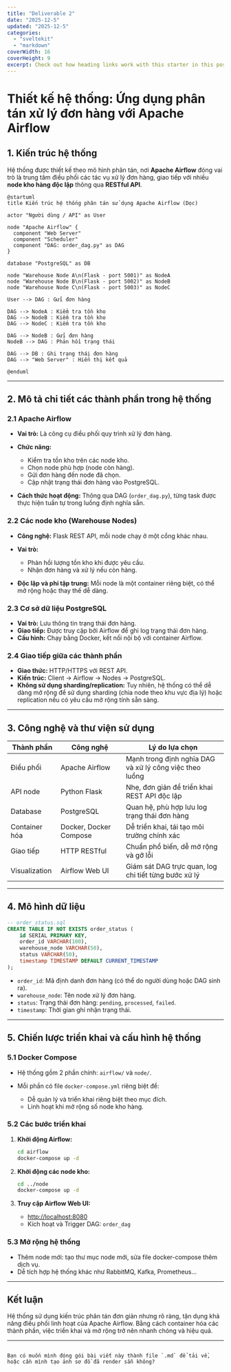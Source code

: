 ```yaml
---
title: "Deliverable 2"
date: "2025-12-5"
updated: "2025-12-5"
categories:
  - "sveltekit"
  - "markdown"
coverWidth: 16
coverHeight: 9
excerpt: Check out how heading links work with this starter in this post.
---
```


# Thiết kế hệ thống: Ứng dụng phân tán xử lý đơn hàng với Apache Airflow

## 1. Kiến trúc hệ thống

Hệ thống được thiết kế theo mô hình phân tán, nơi **Apache Airflow** đóng vai trò là trung tâm điều phối các tác vụ xử lý đơn hàng, giao tiếp với nhiều **node kho hàng độc lập** thông qua **RESTful API**.

```plantuml
@startuml
title Kiến trúc hệ thống phân tán sử dụng Apache Airflow (Dọc)

actor "Người dùng / API" as User

node "Apache Airflow" {
  component "Web Server"
  component "Scheduler"
  component "DAG: order_dag.py" as DAG
}

database "PostgreSQL" as DB

node "Warehouse Node A\n(Flask - port 5001)" as NodeA
node "Warehouse Node B\n(Flask - port 5002)" as NodeB
node "Warehouse Node C\n(Flask - port 5003)" as NodeC

User --> DAG : Gửi đơn hàng

DAG --> NodeA : Kiểm tra tồn kho
DAG --> NodeB : Kiểm tra tồn kho
DAG --> NodeC : Kiểm tra tồn kho

DAG --> NodeB : Gửi đơn hàng
NodeB --> DAG : Phản hồi trạng thái

DAG --> DB : Ghi trạng thái đơn hàng
DAG --> "Web Server" : Hiển thị kết quả

@enduml
````

---

## 2. Mô tả chi tiết các thành phần trong hệ thống

### 2.1 Apache Airflow

* **Vai trò:** Là công cụ điều phối quy trình xử lý đơn hàng.
* **Chức năng:**

  * Kiểm tra tồn kho trên các node kho.
  * Chọn node phù hợp (node còn hàng).
  * Gửi đơn hàng đến node đã chọn.
  * Cập nhật trạng thái đơn hàng vào PostgreSQL.
* **Cách thức hoạt động:** Thông qua DAG (`order_dag.py`), từng task được thực hiện tuần tự trong luồng định nghĩa sẵn.

### 2.2 Các node kho (Warehouse Nodes)

* **Công nghệ:** Flask REST API, mỗi node chạy ở một cổng khác nhau.
* **Vai trò:**

  * Phản hồi lượng tồn kho khi được yêu cầu.
  * Nhận đơn hàng và xử lý nếu còn hàng.
* **Độc lập và phi tập trung:** Mỗi node là một container riêng biệt, có thể mở rộng hoặc thay thế dễ dàng.

### 2.3 Cơ sở dữ liệu PostgreSQL

* **Vai trò:** Lưu thông tin trạng thái đơn hàng.
* **Giao tiếp:** Được truy cập bởi Airflow để ghi log trạng thái đơn hàng.
* **Cấu hình:** Chạy bằng Docker, kết nối nội bộ với container Airflow.

### 2.4 Giao tiếp giữa các thành phần

* **Giao thức:** HTTP/HTTPS với REST API.
* **Kiến trúc:** Client → Airflow → Nodes → PostgreSQL.
* **Không sử dụng sharding/replication:** Tuy nhiên, hệ thống có thể dễ dàng mở rộng để sử dụng sharding (chia node theo khu vực địa lý) hoặc replication nếu có yêu cầu mở rộng tính sẵn sàng.

---

## 3. Công nghệ và thư viện sử dụng

| Thành phần    | Công nghệ              | Lý do lựa chọn                                          |
| ------------- | ---------------------- | ------------------------------------------------------- |
| Điều phối     | Apache Airflow         | Mạnh trong định nghĩa DAG và xử lý công việc theo luồng |
| API node      | Python Flask           | Nhẹ, đơn giản để triển khai REST API độc lập            |
| Database      | PostgreSQL             | Quan hệ, phù hợp lưu log trạng thái đơn hàng            |
| Container hóa | Docker, Docker Compose | Dễ triển khai, tái tạo môi trường chính xác             |
| Giao tiếp     | HTTP RESTful           | Chuẩn phổ biến, dễ mở rộng và gỡ lỗi                    |
| Visualization | Airflow Web UI         | Giám sát DAG trực quan, log chi tiết từng bước xử lý    |

---

## 4. Mô hình dữ liệu

```sql
-- order_status.sql
CREATE TABLE IF NOT EXISTS order_status (
    id SERIAL PRIMARY KEY,
    order_id VARCHAR(100),
    warehouse_node VARCHAR(50),
    status VARCHAR(50),
    timestamp TIMESTAMP DEFAULT CURRENT_TIMESTAMP
);
```

* `order_id`: Mã định danh đơn hàng (có thể do người dùng hoặc DAG sinh ra).
* `warehouse_node`: Tên node xử lý đơn hàng.
* `status`: Trạng thái đơn hàng: `pending`, `processed`, `failed`.
* `timestamp`: Thời gian ghi nhận trạng thái.

---

## 5. Chiến lược triển khai và cấu hình hệ thống

### 5.1 Docker Compose

* Hệ thống gồm 2 phần chính: `airflow/` và `node/`.
* Mỗi phần có file `docker-compose.yml` riêng biệt để:

  * Dễ quản lý và triển khai riêng biệt theo mục đích.
  * Linh hoạt khi mở rộng số node kho hàng.

### 5.2 Các bước triển khai

1. **Khởi động Airflow:**

   ```bash
   cd airflow
   docker-compose up -d
   ```

2. **Khởi động các node kho:**

   ```bash
   cd ../node
   docker-compose up -d
   ```

3. **Truy cập Airflow Web UI:**

   * [http://localhost:8080](http://localhost:8080)
   * Kích hoạt và Trigger DAG: `order_dag`

### 5.3 Mở rộng hệ thống

* Thêm node mới: tạo thư mục node mới, sửa file docker-compose thêm dịch vụ.
* Dễ tích hợp hệ thống khác như RabbitMQ, Kafka, Prometheus...

---

## Kết luận

Hệ thống sử dụng kiến trúc phân tán đơn giản nhưng rõ ràng, tận dụng khả năng điều phối linh hoạt của Apache Airflow. Bằng cách container hóa các thành phần, việc triển khai và mở rộng trở nên nhanh chóng và hiệu quả.

---

```

Bạn có muốn mình đóng gói bài viết này thành file `.md` để tải về, hoặc cần mình tạo ảnh sơ đồ đã render sẵn không?
```
